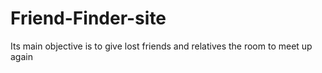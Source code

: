 # Friend-Finder-site
Its main  objective is to give lost friends and relatives the room to meet up again
